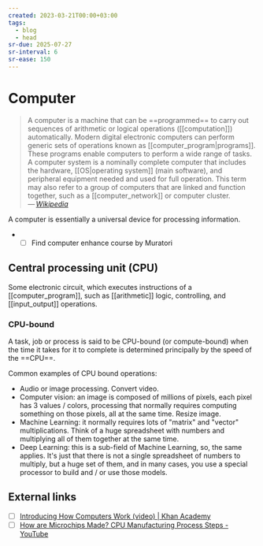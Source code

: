 ```yaml
---
created: 2023-03-21T00:00+03:00
tags:
  - blog
  - head
sr-due: 2025-07-27
sr-interval: 6
sr-ease: 150
---
```


# Computer

> A computer is a machine that can be ==programmed== to carry out sequences of arithmetic or logical operations ([[computation]]) automatically. Modern digital electronic computers can perform generic sets of operations known as [[computer_program|programs]]. These programs enable computers to perform a wide range of tasks. A computer system is a nominally complete computer that includes the hardware, [[OS|operating system]] (main software), and peripheral equipment needed and used for full operation. This term may also refer to a group of computers that are linked and function together, such as a [[computer_network]] or computer cluster.\
> — <cite>[Wikipedia](https://en.wikipedia.org/wiki/Computer)</cite>

A computer is essentially a universal device for processing information.

- - [ ] Find computer enhance course by Muratori

## Central processing unit (CPU)

Some electronic circuit, which executes instructions of a [[computer_program]], such as [[arithmetic]] logic, controlling, and [[input_output]] operations.

### CPU-bound

A task, job or process is said to be CPU-bound (or compute-bound) when the time it takes for it to complete is determined principally by the speed of the ==CPU==.

Common examples of CPU bound operations:

- Audio or image processing. Convert video.
- Computer vision: an image is composed of millions of pixels, each pixel has 3 values / colors, processing that normally requires computing something on those pixels, all at the same time. Resize image.
- Machine Learning: it normally requires lots of "matrix" and "vector" multiplications. Think of a huge spreadsheet with numbers and multiplying all of them together at the same time.
- Deep Learning: this is a sub-field of Machine Learning, so, the same applies. It's just that there is not a single spreadsheet of numbers to multiply, but a huge set of them, and in many cases, you use a special processor to build and / or use those models.

## External links

- [ ] [Introducing How Computers Work (video) | Khan Academy](https://www.khanacademy.org/computing/code-org/computers-and-the-internet/how-computers-work/v/khan-academy-and-codeorg-introducing-how-computers-work)
- [ ] [How are Microchips Made? CPU Manufacturing Process Steps - YouTube](https://www.youtube.com/watch?v=dX9CGRZwD-w)
